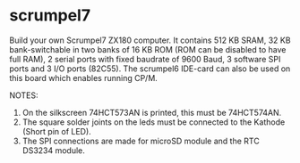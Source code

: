 # scrumpel7
Build your own Scrumpel7 ZX180 computer.
It contains 512 KB SRAM, 32 KB bank-switchable in two banks of 16 KB ROM (ROM can be disabled to have full RAM), 2 serial ports with fixed baudrate of 9600 Baud, 3 software SPI ports and 3 I/O ports (82C55).
The scrumpel6 IDE-card can also be used on this board which enables running CP/M.

NOTES:

1. On the silkscreen 74HCT573AN is printed, this must be 74HCT574AN.
2. The square solder joints on the leds must be connected to the Kathode (Short pin of LED).
3. The SPI connections are made for microSD module and the RTC DS3234 module.
